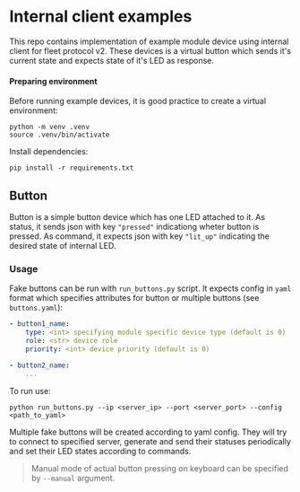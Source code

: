 # Internal client examples

This repo contains implementation of example module device using internal client for fleet protocol v2.
These devices is a virtual button which sends it's current state and expects state of it's LED as response.

#### Preparing environment
Before running example devices, it is good practice to create a virtual environment:
```
python -m venv .venv
source .venv/bin/activate
```
Install dependencies:
```
pip install -r requirements.txt
```

## Button
Button is a simple button device which has one LED attached to it. As status, it sends json with key `"pressed"` indicationg wheter button is pressed. As command, it expects json with key `"lit_up"` indicating the desired state of internal LED.
### Usage
Fake buttons can be run with `run_buttons.py` script. It expects config in `yaml` format which specifies attributes for button or multiple buttons (see `buttons.yaml`):
```yaml
- button1_name:
    type: <int> specifying module specific device type (default is 0)
    role: <str> device role
    priority: <int> device priority (default is 0)

- button2_name:
    ...
```
To run use:
```
python run_buttons.py --ip <server_ip> --port <server_port> --config <path_to_yaml>
```
Multiple fake buttons will be created according to yaml config. They will try to connect to specified server, generate and send their statuses periodically and set their LED states according to commands.

> Manual mode of actual button pressing on keyboard can be specified by `--manual` argument.
